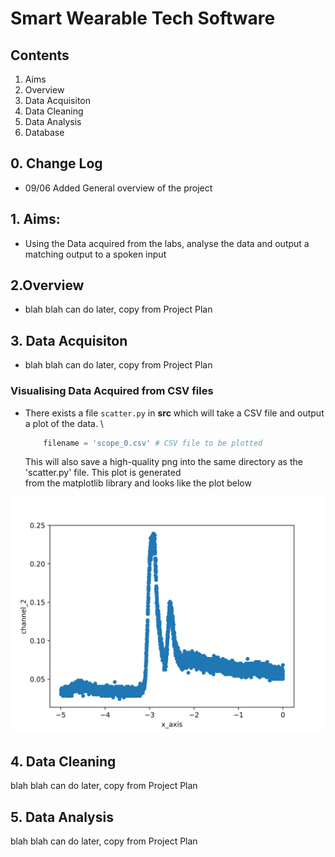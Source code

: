 # Smart Wearable Tech Software

## Contents

1. Aims
2. Overview
3. Data Acquisiton
4. Data Cleaning
5. Data Analysis
6. Database

## 0. Change Log

- 09/06 Added General overview of the project

## 1. Aims:

- Using the Data acquired from the labs, analyse the data and output a matching output to a spoken input

## 2.Overview

- blah blah can do later, copy from Project Plan

## 3. Data Acquisiton

- blah blah can do later, copy from Project Plan

### Visualising Data Acquired from CSV files

- There exists a file `scatter.py` in **src** which will take a CSV file and output a plot of the data. \

  ```python
      filename = 'scope_0.csv' # CSV file to be plotted
  ```

  This will also save a high-quality png into the same directory as the 'scatter.py' file. This plot is generated \
  from the matplotlib library and looks like the plot below

![](scope_0.png)

## 4. Data Cleaning

blah blah can do later, copy from Project Plan

## 5. Data Analysis

blah blah can do later, copy from Project Plan
